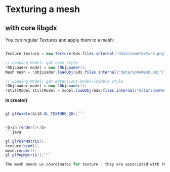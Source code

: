 # Texturing a mesh #


## with core libgdx ##

You can regular Textures and apply them to a mesh:

```java

Texture texture = new Texture(Gdx.files.internal("data/someTexture.png"));

// Loading Model: gdx core style
!ObjLoader model = new !ObjLoader();
Mesh mesh = !ObjLoader.loadObj(Gdx.files.internal("data/someMesh.obj").read(), true);

// Loading Model: gdx extensions model-loaders style
!ObjLoader model = new !ObjLoader();
!StillModel stillModel = model.loadObj(Gdx.files.internal("data/someMesh.obj"));
```

<b>in create()</b>
```java

gl.glEnable(GL10.GL_TEXTURE_2D);```


<b>in render()</b>
```java

gl.glPushMatrix();
texture.bind();
mesh.render();
gl.glPopMatrix();```

The mesh needs uv coordinates for texture - they are associated with the bind() call. It tells OpenGL "apply this texture to anything I render from this point forward, using it's uv coordinates"